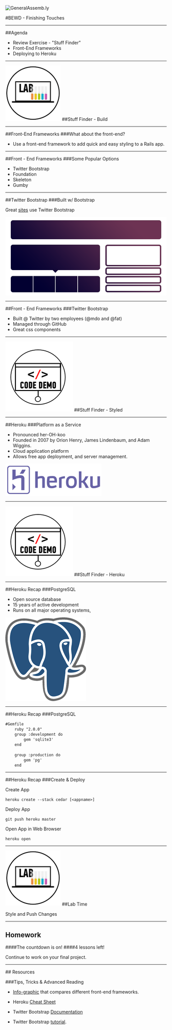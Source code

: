 ![GeneralAssemb.ly](https://github.com/generalassembly/ga-ruby-on-rails-for-devs/raw/master/images/ga.png "GeneralAssemb.ly")

#BEWD - Finishing Touches


---


##Agenda

*	Review Exercise - "Stuff Finder"
*	Front-End Frameworks
*	Deploying to Heroku

---


<img id ='icon' src="../../assets/ICL_icons/Exercise_icon_md.png">
##Stuff Finder - Build

---


##Front-End Frameworks
###What about the front-end?

*	Use a front-end framework to add quick and easy styling to a Rails app.

---


##Front - End Frameworks
###Some Popular Options

*	Twitter Bootstrap
*	Foundation
*	Skeleton
*	Gumby

---


##Twitter Bootstrap
###Built w/ Bootstrap

Great [sites](http://builtwithbootstrap.com/) use Twitter Bootstrap

![](../../assets/rails/bs-docs-bootstrap-features.png)

---


##Front - End Frameworks
###Twitter Bootstrap

*	Built @ Twitter by two employees (@mdo and @fat)
*	Managed through GitHub
*	Great css components


---


<img id ='icon' src="../../assets/ICL_icons/Code_along_icon_md.png">
##Stuff Finder - Styled


---


##Heroku
###Platform as a Service

*	Pronounced her-OH-koo
*	Founded in 2007 by Orion Henry, James Lindenbaum, and Adam Wiggins.
*	Cloud application platform
*	Allows free app deployment, and server management.


![](../../assets/rails/heroku-logo-light.png)

---



<img id ='icon' src="../../assets/ICL_icons/Code_along_icon_md.png">
##Stuff Finder - Heroku


---


##Heroku Recap
###PostgreSQL

*	Open source database
*	15 years of active development
*	Runs on all major operating systems,

![postgresql elephant](../../assets/rails/elephant.png)

---

##Heroku Recap
###PostgreSQL

	#Gemfile
		ruby "2.0.0"
		group :development do
			gem 'sqlite3'
		end

		group :production do
			gem 'pg'
		end
---


##Heroku Recap
###Create & Deploy

Create App

	heroku create --stack cedar [<appname>]

Deploy App

	git push heroku master

Open App in Web Browser

	heroku open

---


<img id ='icon' src="../../assets/ICL_icons/Exercise_icon_md.png">
##Lab Time

Style and Push Changes

---


## Homework

####The countdown is on!
####4 lessons left!

Continue to work on your final project.

---



<div id="resources">
## Resources

###Tips, Tricks & Advanced Reading


*	[Info-graphic](http://responsive.vermilion.com/compare.php) that compares different front-end frameworks.

*	Heroku [Cheat Sheet](http://ruten.ca/2012/02/15/heroku-cheatsheet-useful-heroku-commands-reference/)

*	Twitter Bootstrap [Documentation](http://twitter.github.io/bootstrap/)

*	Twitter Bootstrap [tutorial](http://webdesign.tutsplus.com/tutorials/workflow-tutorials/twitter-bootstrap-101-customize/).
